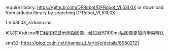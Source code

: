 require library:
https://github.com/DFRobot/DFRobot_VL53L0X
or download from arduino library by searching DFRobot_VL53L0X

1.Vl53L0X_arduino.ino

可以在Arduino串口绘图仪显示测距图像，经过延时100ms后图像更加清晰易辨认


stm32: https://blog.csdn.net/tiramisu_L/article/details/89502121

